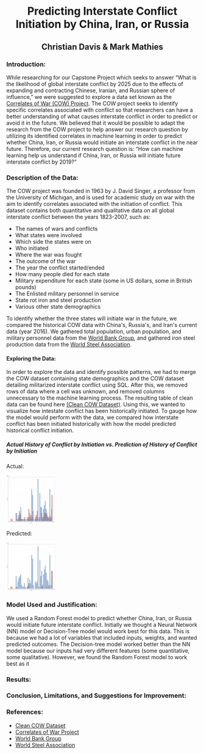 
<h1 align="center">Predicting Interstate Conflict Initiation by China, Iran, or Russia</h1>
<h2 align="center">Christian Davis & Mark Mathies</h2>

<h3>Introduction:</h3>
<p>While researching for our Capstone Project which seeks to answer “What is the likelihood of global interstate conflict by 2025 due to the effects of expanding and contracting Chinese, Iranian, and Russian sphere of influence,” we were suggested to explore a data set known as the <a href="http://www.correlatesofwar.org/data-sets">Correlates of War (COW) Project</a>. The COW project seeks to identify specific correlates associated with conflict so that researchers can have a better understanding of what causes interstate conflict in order to predict or avoid it in the future. We believed that it would be possible to adapt the research from the COW project to help answer our research question by utilizing its identified correlates in machine learning in order to predict whether China, Iran, or Russia would initiate an interstate conflict in the near future. Therefore, our current research question is: “How can machine learning help us understand if China, Iran, or Russia will initiate future interstate conflict by 2019?”</p>

<h3>Description of the Data:</h3>
<p>The COW project was founded in 1963 by J. David Singer, a professor from the University of Michigan, and is used for academic study on war with the aim to identify correlates associated with the initiation of conflict. This dataset contains both quantitative and qualitative data on all global interstate conflict between the years 1823-2007, such as:</p>
<ul>
  <li>The names of wars and conflicts</li>
  <li>What states were involved</li>
  <li>Which side the states were on</li>
  <li>Who initiated</li>
  <li>Where the war was fought</li>
  <li>The outcome of the war</li>
  <li>The year the conflict started/ended</li>
  <li>How many people died for each state</li>
  <li>Military expenditure for each state (some in US dollars, some in British pounds)</li>
  <li>The Enlisted military personnel in service</li>
  <li>State rot iron and steel production</li>
  <li>Various other state demographics</li>
</ul>
<p>To identify whether the three states will initiate war in the future, we compared the historical COW data with China's, Russia's, and Iran's current data (year 2016). We gathered total population, urban population, and military personnel data from the <a href="https://www.worldbank.org/">World Bank Group</a>, and gathered iron steel production data from the <a href="https://www.worldsteel.org/en/dam/jcr:f9359dff-9546-4d6b-bed0-996201185b12/World+Steel+in+Figures+2018.pdf ">World Steel Association</a>.</p>

<h4>Exploring the Data:</h4>
<p>In order to explore the data and identify possible patterns, we had to merge the COW dataset containing state demographics and the COW dataset detailing militarized interstate conflict using SQL. After this, we removed rows of data where a cell was unknown, and removed columns unnecessary to the machine learning process. The resulting table of clean data can be found here <a href="https://docs.google.com/spreadsheets/d/1WI4fUjQMYAuqs0Nz9C6qdxPKz--uwpoRYRBe4IQqydQ/edit?usp=sharing">(Clean COW Dataset)</a>. Using this, we wanted to visualize how intestate conflict has been historically initiated. To gauge how the model would perform with the data, we compared how interstate conflict has been initiated historically with how the model predicted historical conflict initiation.</p>

<h5>Actual History of Conflict by Initiation vs. Prediction of History of Conflict by Initiation</h5>
<p>Actual:</p>
<img src="historical_conflict.PNG" style="width:128px;height:128px;">
<p>Predicted:</p>
<img src="historical_conflict_predicted.PNG" style="width:128px;height:128px;">

<h3>Model Used and Justification:</h3>
<p>We used a Random Forest model to predict whether China, Iran, or Russia would initiate future interstate conflict. Initially we thought a Neural Network (NN) model or Decision-Tree model would work best for this data. This is because we had a lot of variables that included inputs, weights, and wanted predicted outcomes. The Decision-tree model worked better than the NN model because our inputs had very different features (some quantitative, some qualitative). However, we found the Random Forest model to work best as it </p>

<h3>Results:</h3>

<h3>Conclusion, Limitations, and Suggestions for Improvement:</h3>

<h3>References:</h3>
<ul>
 <li><a href="https://docs.google.com/spreadsheets/d/1WI4fUjQMYAuqs0Nz9C6qdxPKz--uwpoRYRBe4IQqydQ/edit?usp=sharing">Clean COW Dataset</a></li>
 <li><a href="http://www.correlatesofwar.org/data-sets">Correlates of War Project</a></li>
 <li><a href="https://www.worldbank.org/">World Bank Group</a></li>
 <li><a href="https://www.worldsteel.org/en/dam/jcr:f9359dff-9546-4d6b-bed0-996201185b12/World+Steel+in+Figures+2018.pdf ">World Steel Association</a></li>
</ul>
